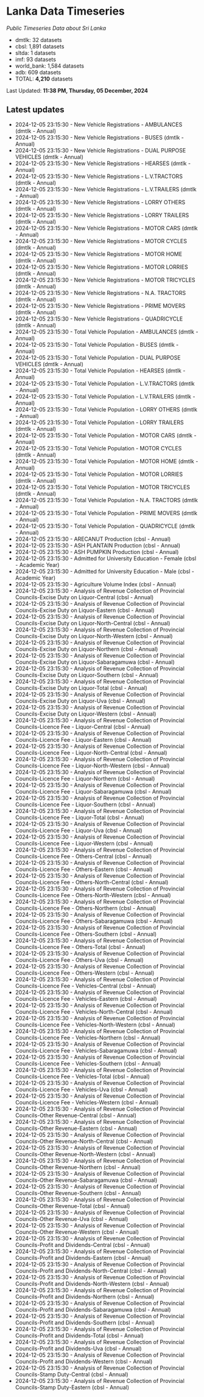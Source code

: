 # Lanka Data Timeseries
*Public Timeseries Data about Sri Lanka*

* dmtlk: 32 datasets
* cbsl: 1,891 datasets
* sltda: 1 datasets
* imf: 93 datasets
* world_bank: 1,584 datasets
* adb: 609 datasets
* TOTAL: **4,210** datasets

Last Updated: **11:38 PM, Thursday, 05 December, 2024**

## Latest updates

* 2024-12-05 23:15:30 - New Vehicle Registrations - AMBULANCES (dmtlk - Annual)
* 2024-12-05 23:15:30 - New Vehicle Registrations - BUSES (dmtlk - Annual)
* 2024-12-05 23:15:30 - New Vehicle Registrations - DUAL PURPOSE VEHICLES (dmtlk - Annual)
* 2024-12-05 23:15:30 - New Vehicle Registrations - HEARSES (dmtlk - Annual)
* 2024-12-05 23:15:30 - New Vehicle Registrations - L.V.TRACTORS (dmtlk - Annual)
* 2024-12-05 23:15:30 - New Vehicle Registrations - L.V.TRAILERS (dmtlk - Annual)
* 2024-12-05 23:15:30 - New Vehicle Registrations - LORRY OTHERS (dmtlk - Annual)
* 2024-12-05 23:15:30 - New Vehicle Registrations - LORRY TRAILERS (dmtlk - Annual)
* 2024-12-05 23:15:30 - New Vehicle Registrations - MOTOR CARS (dmtlk - Annual)
* 2024-12-05 23:15:30 - New Vehicle Registrations - MOTOR CYCLES (dmtlk - Annual)
* 2024-12-05 23:15:30 - New Vehicle Registrations - MOTOR HOME (dmtlk - Annual)
* 2024-12-05 23:15:30 - New Vehicle Registrations - MOTOR LORRIES (dmtlk - Annual)
* 2024-12-05 23:15:30 - New Vehicle Registrations - MOTOR TRICYCLES (dmtlk - Annual)
* 2024-12-05 23:15:30 - New Vehicle Registrations - N.A. TRACTORS (dmtlk - Annual)
* 2024-12-05 23:15:30 - New Vehicle Registrations - PRIME MOVERS (dmtlk - Annual)
* 2024-12-05 23:15:30 - New Vehicle Registrations - QUADRICYCLE (dmtlk - Annual)
* 2024-12-05 23:15:30 - Total Vehicle Population - AMBULANCES (dmtlk - Annual)
* 2024-12-05 23:15:30 - Total Vehicle Population - BUSES (dmtlk - Annual)
* 2024-12-05 23:15:30 - Total Vehicle Population - DUAL PURPOSE VEHICLES (dmtlk - Annual)
* 2024-12-05 23:15:30 - Total Vehicle Population - HEARSES (dmtlk - Annual)
* 2024-12-05 23:15:30 - Total Vehicle Population - L.V.TRACTORS (dmtlk - Annual)
* 2024-12-05 23:15:30 - Total Vehicle Population - L.V.TRAILERS (dmtlk - Annual)
* 2024-12-05 23:15:30 - Total Vehicle Population - LORRY OTHERS (dmtlk - Annual)
* 2024-12-05 23:15:30 - Total Vehicle Population - LORRY TRAILERS (dmtlk - Annual)
* 2024-12-05 23:15:30 - Total Vehicle Population - MOTOR CARS (dmtlk - Annual)
* 2024-12-05 23:15:30 - Total Vehicle Population - MOTOR CYCLES (dmtlk - Annual)
* 2024-12-05 23:15:30 - Total Vehicle Population - MOTOR HOME (dmtlk - Annual)
* 2024-12-05 23:15:30 - Total Vehicle Population - MOTOR LORRIES (dmtlk - Annual)
* 2024-12-05 23:15:30 - Total Vehicle Population - MOTOR TRICYCLES (dmtlk - Annual)
* 2024-12-05 23:15:30 - Total Vehicle Population - N.A. TRACTORS (dmtlk - Annual)
* 2024-12-05 23:15:30 - Total Vehicle Population - PRIME MOVERS (dmtlk - Annual)
* 2024-12-05 23:15:30 - Total Vehicle Population - QUADRICYCLE (dmtlk - Annual)
* 2024-12-05 23:15:30 - ARECANUT Production (cbsl - Annual)
* 2024-12-05 23:15:30 - ASH PLANTAIN Production (cbsl - Annual)
* 2024-12-05 23:15:30 - ASH PUMPKIN Production (cbsl - Annual)
* 2024-12-05 23:15:30 - Admitted for University Education - Female (cbsl - Academic Year)
* 2024-12-05 23:15:30 - Admitted for University Education - Male (cbsl - Academic Year)
* 2024-12-05 23:15:30 - Agriculture Volume Index (cbsl - Annual)
* 2024-12-05 23:15:30 - Analysis of Revenue Collection of Provincial Councils-Excise Duty on Liquor-Central (cbsl - Annual)
* 2024-12-05 23:15:30 - Analysis of Revenue Collection of Provincial Councils-Excise Duty on Liquor-Eastern (cbsl - Annual)
* 2024-12-05 23:15:30 - Analysis of Revenue Collection of Provincial Councils-Excise Duty on Liquor-North-Central (cbsl - Annual)
* 2024-12-05 23:15:30 - Analysis of Revenue Collection of Provincial Councils-Excise Duty on Liquor-North-Western (cbsl - Annual)
* 2024-12-05 23:15:30 - Analysis of Revenue Collection of Provincial Councils-Excise Duty on Liquor-Northern (cbsl - Annual)
* 2024-12-05 23:15:30 - Analysis of Revenue Collection of Provincial Councils-Excise Duty on Liquor-Sabaragamuwa (cbsl - Annual)
* 2024-12-05 23:15:30 - Analysis of Revenue Collection of Provincial Councils-Excise Duty on Liquor-Southern (cbsl - Annual)
* 2024-12-05 23:15:30 - Analysis of Revenue Collection of Provincial Councils-Excise Duty on Liquor-Total (cbsl - Annual)
* 2024-12-05 23:15:30 - Analysis of Revenue Collection of Provincial Councils-Excise Duty on Liquor-Uva (cbsl - Annual)
* 2024-12-05 23:15:30 - Analysis of Revenue Collection of Provincial Councils-Excise Duty on Liquor-Western (cbsl - Annual)
* 2024-12-05 23:15:30 - Analysis of Revenue Collection of Provincial Councils-Licence Fee - Liquor-Central (cbsl - Annual)
* 2024-12-05 23:15:30 - Analysis of Revenue Collection of Provincial Councils-Licence Fee - Liquor-Eastern (cbsl - Annual)
* 2024-12-05 23:15:30 - Analysis of Revenue Collection of Provincial Councils-Licence Fee - Liquor-North-Central (cbsl - Annual)
* 2024-12-05 23:15:30 - Analysis of Revenue Collection of Provincial Councils-Licence Fee - Liquor-North-Western (cbsl - Annual)
* 2024-12-05 23:15:30 - Analysis of Revenue Collection of Provincial Councils-Licence Fee - Liquor-Northern (cbsl - Annual)
* 2024-12-05 23:15:30 - Analysis of Revenue Collection of Provincial Councils-Licence Fee - Liquor-Sabaragamuwa (cbsl - Annual)
* 2024-12-05 23:15:30 - Analysis of Revenue Collection of Provincial Councils-Licence Fee - Liquor-Southern (cbsl - Annual)
* 2024-12-05 23:15:30 - Analysis of Revenue Collection of Provincial Councils-Licence Fee - Liquor-Total (cbsl - Annual)
* 2024-12-05 23:15:30 - Analysis of Revenue Collection of Provincial Councils-Licence Fee - Liquor-Uva (cbsl - Annual)
* 2024-12-05 23:15:30 - Analysis of Revenue Collection of Provincial Councils-Licence Fee - Liquor-Western (cbsl - Annual)
* 2024-12-05 23:15:30 - Analysis of Revenue Collection of Provincial Councils-Licence Fee - Others-Central (cbsl - Annual)
* 2024-12-05 23:15:30 - Analysis of Revenue Collection of Provincial Councils-Licence Fee - Others-Eastern (cbsl - Annual)
* 2024-12-05 23:15:30 - Analysis of Revenue Collection of Provincial Councils-Licence Fee - Others-North-Central (cbsl - Annual)
* 2024-12-05 23:15:30 - Analysis of Revenue Collection of Provincial Councils-Licence Fee - Others-North-Western (cbsl - Annual)
* 2024-12-05 23:15:30 - Analysis of Revenue Collection of Provincial Councils-Licence Fee - Others-Northern (cbsl - Annual)
* 2024-12-05 23:15:30 - Analysis of Revenue Collection of Provincial Councils-Licence Fee - Others-Sabaragamuwa (cbsl - Annual)
* 2024-12-05 23:15:30 - Analysis of Revenue Collection of Provincial Councils-Licence Fee - Others-Southern (cbsl - Annual)
* 2024-12-05 23:15:30 - Analysis of Revenue Collection of Provincial Councils-Licence Fee - Others-Total (cbsl - Annual)
* 2024-12-05 23:15:30 - Analysis of Revenue Collection of Provincial Councils-Licence Fee - Others-Uva (cbsl - Annual)
* 2024-12-05 23:15:30 - Analysis of Revenue Collection of Provincial Councils-Licence Fee - Others-Western (cbsl - Annual)
* 2024-12-05 23:15:30 - Analysis of Revenue Collection of Provincial Councils-Licence Fee - Vehicles-Central (cbsl - Annual)
* 2024-12-05 23:15:30 - Analysis of Revenue Collection of Provincial Councils-Licence Fee - Vehicles-Eastern (cbsl - Annual)
* 2024-12-05 23:15:30 - Analysis of Revenue Collection of Provincial Councils-Licence Fee - Vehicles-North-Central (cbsl - Annual)
* 2024-12-05 23:15:30 - Analysis of Revenue Collection of Provincial Councils-Licence Fee - Vehicles-North-Western (cbsl - Annual)
* 2024-12-05 23:15:30 - Analysis of Revenue Collection of Provincial Councils-Licence Fee - Vehicles-Northern (cbsl - Annual)
* 2024-12-05 23:15:30 - Analysis of Revenue Collection of Provincial Councils-Licence Fee - Vehicles-Sabaragamuwa (cbsl - Annual)
* 2024-12-05 23:15:30 - Analysis of Revenue Collection of Provincial Councils-Licence Fee - Vehicles-Southern (cbsl - Annual)
* 2024-12-05 23:15:30 - Analysis of Revenue Collection of Provincial Councils-Licence Fee - Vehicles-Total (cbsl - Annual)
* 2024-12-05 23:15:30 - Analysis of Revenue Collection of Provincial Councils-Licence Fee - Vehicles-Uva (cbsl - Annual)
* 2024-12-05 23:15:30 - Analysis of Revenue Collection of Provincial Councils-Licence Fee - Vehicles-Western (cbsl - Annual)
* 2024-12-05 23:15:30 - Analysis of Revenue Collection of Provincial Councils-Other Revenue-Central (cbsl - Annual)
* 2024-12-05 23:15:30 - Analysis of Revenue Collection of Provincial Councils-Other Revenue-Eastern (cbsl - Annual)
* 2024-12-05 23:15:30 - Analysis of Revenue Collection of Provincial Councils-Other Revenue-North-Central (cbsl - Annual)
* 2024-12-05 23:15:30 - Analysis of Revenue Collection of Provincial Councils-Other Revenue-North-Western (cbsl - Annual)
* 2024-12-05 23:15:30 - Analysis of Revenue Collection of Provincial Councils-Other Revenue-Northern (cbsl - Annual)
* 2024-12-05 23:15:30 - Analysis of Revenue Collection of Provincial Councils-Other Revenue-Sabaragamuwa (cbsl - Annual)
* 2024-12-05 23:15:30 - Analysis of Revenue Collection of Provincial Councils-Other Revenue-Southern (cbsl - Annual)
* 2024-12-05 23:15:30 - Analysis of Revenue Collection of Provincial Councils-Other Revenue-Total (cbsl - Annual)
* 2024-12-05 23:15:30 - Analysis of Revenue Collection of Provincial Councils-Other Revenue-Uva (cbsl - Annual)
* 2024-12-05 23:15:30 - Analysis of Revenue Collection of Provincial Councils-Other Revenue-Western (cbsl - Annual)
* 2024-12-05 23:15:30 - Analysis of Revenue Collection of Provincial Councils-Profit and Dividends-Central (cbsl - Annual)
* 2024-12-05 23:15:30 - Analysis of Revenue Collection of Provincial Councils-Profit and Dividends-Eastern (cbsl - Annual)
* 2024-12-05 23:15:30 - Analysis of Revenue Collection of Provincial Councils-Profit and Dividends-North-Central (cbsl - Annual)
* 2024-12-05 23:15:30 - Analysis of Revenue Collection of Provincial Councils-Profit and Dividends-North-Western (cbsl - Annual)
* 2024-12-05 23:15:30 - Analysis of Revenue Collection of Provincial Councils-Profit and Dividends-Northern (cbsl - Annual)
* 2024-12-05 23:15:30 - Analysis of Revenue Collection of Provincial Councils-Profit and Dividends-Sabaragamuwa (cbsl - Annual)
* 2024-12-05 23:15:30 - Analysis of Revenue Collection of Provincial Councils-Profit and Dividends-Southern (cbsl - Annual)
* 2024-12-05 23:15:30 - Analysis of Revenue Collection of Provincial Councils-Profit and Dividends-Total (cbsl - Annual)
* 2024-12-05 23:15:30 - Analysis of Revenue Collection of Provincial Councils-Profit and Dividends-Uva (cbsl - Annual)
* 2024-12-05 23:15:30 - Analysis of Revenue Collection of Provincial Councils-Profit and Dividends-Western (cbsl - Annual)
* 2024-12-05 23:15:30 - Analysis of Revenue Collection of Provincial Councils-Stamp Duty-Central (cbsl - Annual)
* 2024-12-05 23:15:30 - Analysis of Revenue Collection of Provincial Councils-Stamp Duty-Eastern (cbsl - Annual)